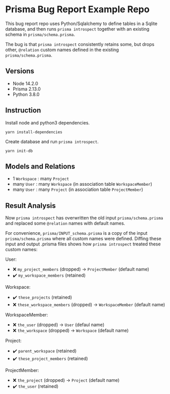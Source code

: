 # Prisma Bug Report Example Repo

This bug report repo uses Python/Sqlalchemy to define tables in a Sqlite database, and then runs `prisma introspect` together with an existing schema in `prisma/schema.prisma`.

The bug is that `prisma introspect` consistently retains some, but drops other, `@relation` custom names defined in the existing `prisma/schema.prisma`.

## Versions

* Node 14.2.0
* Prisma 2.13.0
* Python 3.8.0

## Instruction

Install node and python3 dependencies.

```
yarn install-dependencies
```

Create database and run `prisma introspect`.

```
yarn init-db
```

## Models and Relations

* 1 `Workspace` : many `Project`
* many `User` : many `Workspace` (in association table `WorkspaceMember`)
* many `User` : many `Project` (in association table `ProjectMember`)

## Result Analysis

Now `prisma introspect` has overwritten the old input `prisma/schema.prisma` and replaced some `@relation` names with default names.  

For convenience, `prisma/INPUT_schema.prisma` is a copy of the input `prisma/schema.prisma` where all custom names were defined.  Diffing these input and output .prisma files shows how `prisma introspect` treated these custom names:

User:
* ❌ `my_project_members`  (dropped) -> `ProjectMember` (default name)
* ✔️ `my_workspace_members`  (retained)

Workspace:
* ✔️ `these_projects`  (retained)
* ❌ `these_workspace_members`  (dropped) -> `WorkspaceMember` (default name)

WorkspaceMember:
* ❌ `the_user`  (dropped) -> `User` (defaul name)
* ❌ `the_workspace`  (dropped) -> `Workspace` (default name)

Project:
* ✔️ `parent_workspace`  (retained)
* ✔️ `these_project_members`  (retained)

ProjectMember:
* ❌ `the_project`  (dropped) -> `Project` (default name)
* ✔️ `the_user`  (retained)
